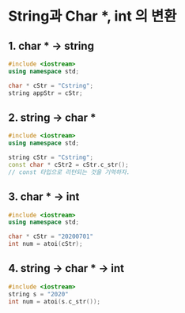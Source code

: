 # String과 Char *, int 의 변환

## 1. char * -> string
```C++
#include <iostream>
using namespace std;

char * cStr = "Cstring";
string appStr = cStr;
```

## 2. string -> char *
```C++
#include <iostream>
using namespace std;

string cStr = "Cstring";
const char * cStr2 = cStr.c_str();
// const 타입으로 리턴되는 것을 기억하자.
```

## 3. char * -> int
```C++
#include <iostream>
using namespace std;

char * cStr = "20200701"
int num = atoi(cStr);
```

## 4. string -> char * -> int
```C++
#include <iostream>
string s = "2020"
int num = atoi(s.c_str());
```
